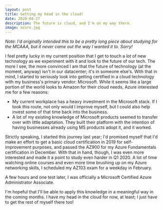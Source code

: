 ```yaml
---
layout: post
title: Getting my head in the cloud!
date: 2020-04-27
description: The future is cloud, and I'm on my way there. 
image: azure.jpg
---
```


<i>Note: I'd originally intended this to be a pretty long piece about studying for the MCAAA, but
it never came out the way I wanted it to. Sorry!</i>

I feel pretty lucky in my current position that I get to touch a <i>lot</i> of new technology as we experiment with it and look to the future of our tech. The more I see, the more convinced I am that the future of technology (at the moment, anyway) isn't in our datacenter; it's in someone else's. With that in mind, I started to seriously look into getting certified in a cloud technology with my business's primary vendor: Microsoft. While it seems like a large portion of the world looks to Amazon for their cloud needs, Azure interested me for a few reasons:
<ul>
<li>My current workplace has a heavy investment in the Microsoft stack. If I took this route, not only would I improve myself, but I could also help invest some of that time back into the business.</li>
<li>A lot of my existing knowledge of Microsoft products seemed to transfer over with little adaptation. They built their platform with the intention of having businesses already using MS products adopt it, and it worked.</li>
</ul> 

Strictly speaking, I started this journey last year; I'd promised myself that I'd make an effort to get a basic cloud certification in 2019 for self-improvement purposes, and passed the AZ900 for my Azure Fundamentals certification in December. With that in hand, though, I was even more interested and made it a point to study even harder in Q1 2020. A lot of time watching online courses and even more time brushing up on my Azure networking skills, I scheduled my AZ103 exam for a weekday in February.

A few hours and one test later, I was officially a Microsoft Certified Azure Administrator Associate. 

I'm hopeful that I'll be able to apply this knowledge in a meaningful way in the coming months. I have my head in the cloud for now, at least; I just have to get the rest of myself there too!

